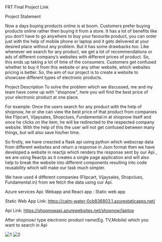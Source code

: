 FRT Final Project Link

Project Statement

Now a days buying products online is at boom. Customers prefer buying products online rather then buying it from a store. It has a lot of benefits like you don’t have to go anywhere to buy your favourite product, you can order just with the help of mobile phone or laptop and it gets delivered at your desired place without any problem. But it has some drawbacks too. Like whenever we search for any product, we get a lot of recommendations or ads of different company’s websites with different prices of product. So, this ends up taking a lot of time of the consumers. Customers get confused whether to buy it from this website or any other website, which websites pricing is better. So, the aim of our project is to create a website to showcase different types of electronic products.

Project Description
To solve the problem which we discussed, me and my team have come up with "shopnow", here you will find the best price of your electronic product at one place.

For example: Once the users search for any product with the help of shopnow, he or she can view the best price of that product from companies like Flipcart, Vijaysales, Shopclues, Fundamental.in at shopnow itself and once he clicks on the item, he will be redirected to the respected company website. With the help of this the user will not get confused between many things, but will also save his/her time.

So firstly, we have creacted a flask api using python which webscrap data from different websites and return a response in Json format then we have developed a website in reactjs which renders the response sent by our Api , we are using Reactjs as it creates a single page application and will also help to break the website into different components resulting into code reusability which will make our task much simpler.

We have used 4 different companies (Flipcart, Vijaysales, Shopclues, Fundamental.in) from we fetch the data using our Api.

Azure services
Api: Webapp and React app : Static web app

Static Web App
Link: https://calm-water-0cb836803.1.azurestaticapps.net/

Api
Link: https://shopnowapi.azurewebsites.net/shopnow/laptop

After shopnow/ type electronic product name(Eg. TV,Mobile) which you want to search in Api

![1](https://user-images.githubusercontent.com/65118339/177087019-68a9ded9-f650-4072-923a-119f802866e9.jpg)
![2](https://user-images.githubusercontent.com/65118339/177087059-2fd7e8c1-9710-49f6-9605-079fc4009927.jpg)
